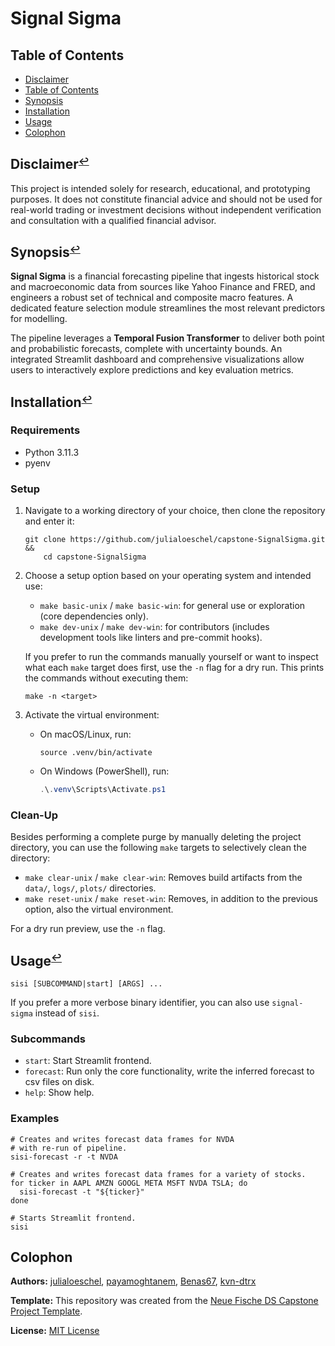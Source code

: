 # Signal Sigma

## Table of Contents

- [Disclaimer](#disclaimer)
- [Table of Contents](#table-of-contents)
- [Synopsis](#synopsis)
- [Installation](#installation)
- [Usage](#usage)
- [Colophon](#colophon)

## <a name="disclaimer"></a>Disclaimer<small><sup>[↩](#table-of-contents)</sup></small>

This project is intended solely for research, educational, and prototyping purposes. It does not constitute financial advice and should not be used for real-world trading or investment decisions without independent verification and consultation with a qualified financial advisor.

## <a name="synopsis"></a>Synopsis<small><sup>[↩](#table-of-contents)</sup></small>

**Signal Sigma** is a financial forecasting pipeline that ingests historical stock and macroeconomic data from sources like Yahoo Finance and FRED, and engineers a robust set of technical and composite macro features. A dedicated feature selection module streamlines the most relevant predictors for modelling.

The pipeline leverages a **Temporal Fusion Transformer** to deliver both point and probabilistic forecasts, complete with uncertainty bounds. An integrated Streamlit dashboard and comprehensive visualizations allow users to interactively explore predictions and key evaluation metrics.

## <a name="installation"></a>Installation<small><sup>[↩](#table-of-contents)</sup></small>

### Requirements

- Python 3.11.3
- pyenv

### Setup

1. Navigate to a working directory of your choice, then clone the repository and enter it:

   ``` shell
   git clone https://github.com/julialoeschel/capstone-SignalSigma.git &&
       cd capstone-SignalSigma
   ```

2. Choose a setup option based on your operating system and intended use:

   - `make basic-unix` / `make basic-win`: for general use or exploration (core dependencies only).
   - `make dev-unix` / `make dev-win`: for contributors (includes development tools like linters and pre-commit hooks).

   If you prefer to run the commands manually yourself or want to inspect what each `make` target does first, use the `-n` flag for a dry run. This prints the commands without executing them:

   ``` shell
   make -n <target>
   ```

3. Activate the virtual environment:

   - On macOS/Linux, run:

     ```shell
     source .venv/bin/activate
     ```

   - On Windows (PowerShell), run:

     ``` powershell
     .\.venv\Scripts\Activate.ps1
     ```

### Clean-Up

Besides performing a complete purge by manually deleting the project directory, you can use the following `make` targets to selectively clean the directory:

- `make clear-unix` / `make clear-win`: Removes build artifacts from the `data/`, `logs/`, `plots/` directories.
- `make reset-unix` / `make reset-win`: Removes, in addition to the previous option, also the virtual environment.

For a dry run preview, use the `-n` flag.

## <a name="usage"></a>Usage<small><sup>[↩](#table-of-contents)</sup></small>

``` shell
sisi [SUBCOMMAND|start] [ARGS] ...
```

If you prefer a more verbose binary identifier, you can also use `signal-sigma` instead of `sisi`.

### Subcommands

- `start`: Start Streamlit frontend.
- `forecast`: Run only the core functionality, write the inferred forecast to csv files on disk.
- `help`: Show help.

### Examples

``` shell
# Creates and writes forecast data frames for NVDA
# with re-run of pipeline.
sisi-forecast -r -t NVDA

# Creates and writes forecast data frames for a variety of stocks.
for ticker in AAPL AMZN GOOGL META MSFT NVDA TSLA; do 
  sisi-forecast -t "${ticker}"
done

# Starts Streamlit frontend.
sisi 
```

## Colophon

**Authors:** [julialoeschel](https://github.com/julialoeschel), [payamoghtanem](https://github.com/payamoghtanem), [Benas67](https://github.com/Benas67), [kvn-dtrx](https://github.com/kvn-dtrx)

**Template:** This repository was created from the [Neue Fische DS Capstone Project Template](https://github.com/neuefische/ds-capstone-project-template).

**License:** [MIT License](licence.txt)
